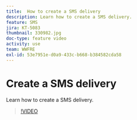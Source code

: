 ```yaml
---
title:  How to create a SMS delivery
description: Learn how to create a SMS delivery.
feature: SMS
jira: KT-5083
thumbnail: 330982.jpg
doc-type: feature video
activity: use
team: WWFRE
exl-id: 53e7951e-d0a9-433c-b668-b384582cda58
---
```

# Create a SMS delivery

Learn how to create a SMS delivery.

>[!VIDEO](https://video.tv.adobe.com/v/330982)
